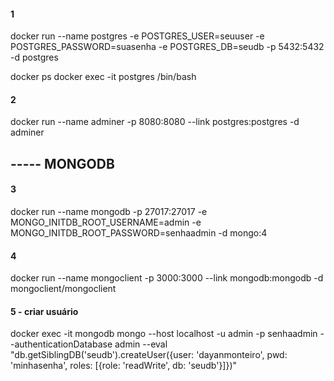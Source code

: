 #### 1

docker run --name postgres -e POSTGRES_USER=seuuser -e POSTGRES_PASSWORD=suasenha -e POSTGRES_DB=seudb -p 5432:5432 -d postgres

docker ps
docker exec -it postgres /bin/bash

#### 2

docker run --name adminer -p 8080:8080 --link postgres:postgres -d adminer

## ----- MONGODB

#### 3

docker run --name mongodb -p 27017:27017 -e MONGO_INITDB_ROOT_USERNAME=admin -e MONGO_INITDB_ROOT_PASSWORD=senhaadmin -d mongo:4

#### 4

docker run --name mongoclient -p 3000:3000 --link mongodb:mongodb -d mongoclient/mongoclient

#### 5 - criar usuário

docker exec -it mongodb mongo --host localhost -u admin -p senhaadmin --authenticationDatabase admin --eval "db.getSiblingDB('seudb').createUser({user: 'dayanmonteiro', pwd: 'minhasenha', roles: [{role: 'readWrite', db: 'seudb'}]})"

<!--

Parar de rodar os containers
docker stop $(docker ps -a -q)

Excluir todos os contêineres parados:
docker rm $(docker ps -a -q)

-->
